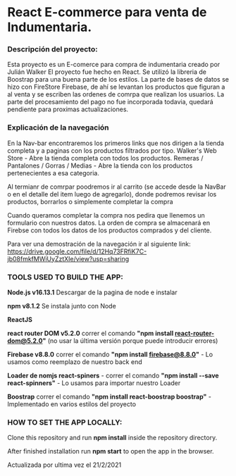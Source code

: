 # React E-commerce para venta de Indumentaria.

### Descripción del proyecto:

Esta proyecto es un E-comerce para compra de indumentaria creado por Julián Walker 
El proyecto fue hecho en React.
Se utilizó la libreria de Boostrap para una buena parte de los estilos. 
La parte de bases de datos se hizo con FireStore Firebase, de ahí se levantan los productos que figuran a al venta y se escriben las ordenes de comrpa que realizan los usuarios. 
La parte del procesamiento del pago no fue incorporada todavia, quedará pendiente para proximas actualizaciones.

### Explicación de la navegación

En la Nav-bar encontraremos los primeros links que nos dirigen a la tienda completa y a paginas con los productos filtrados por tipo.
Walker's Web Store - Abre la tienda completa con todos los productos.
Remeras / Pantalones / Gorras / Medias - Abre la tienda con los productos pertenecientes a esa categoria.

Al termianr de comrpar poodremos ir al carrito (se accede desde la NavBar o en el detalle del item luego de agregarlo), donde podremos revisar los productos, borrarlos o simplemente completar la compra

Cuando queramos completar la compra nos pedira que llenemos un formulario con nuestros datos.
La orden de compra se almacenará en Firebse con todos los datos de los productos comprados y del cliente.

Para ver una demostración de la navegación ir al siguiente link:
https://drive.google.com/file/d/12Hq73FRfiK7C-jb08fmkfMWiUyZztXIe/view?usp=sharing

### TOOLS USED TO BUILD THE APP:

**Node.js v16.13.1** Descargar de la pagina de node e instalar

**npm v8.1.2** Se instala junto con Node

**ReactJS**

**react router DOM v5.2.0** correr el comando **"npm install react-router-dom@5.2.0"** (no usar la última versión porque puede introducir errores)

**Firebase v8.8.0** correr el comando **"npm install firebase@8.8.0"** - Lo usamos como reemplazo de nuestro back end

**Loader de nomjs react-spiners** - correr el comando **"npm install --save react-spinners"** - Lo usamos para importar nuestro Loader

**Boostrap** correr el comando **"npm install react-boostrap boostrap"** - Implementado en varios estilos del proyecto

### HOW TO SET THE APP LOCALLY:

Clone this repository and run **npm install** inside the repository directory.

After finished installation run **npm start** to open the app in the browser.


Actualizada por ultima vez el 21/2/2021